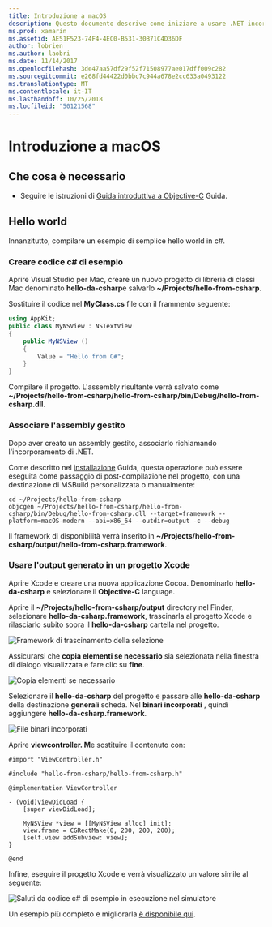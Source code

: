 ```yaml
---
title: Introduzione a macOS
description: Questo documento descrive come iniziare a usare .NET incorporamento con macOS. Illustra i requisiti e presenta un'applicazione di esempio per illustrare come eseguire il binding dell'assembly gestito e usare l'output generato in un progetto Xcode.
ms.prod: xamarin
ms.assetid: AE51F523-74F4-4EC0-B531-30B71C4D36DF
author: lobrien
ms.author: laobri
ms.date: 11/14/2017
ms.openlocfilehash: 3de47aa57df29f52f71508977ae017dff009c282
ms.sourcegitcommit: e268fd44422d0bbc7c944a678e2cc633a0493122
ms.translationtype: MT
ms.contentlocale: it-IT
ms.lasthandoff: 10/25/2018
ms.locfileid: "50121568"
---
```

# <a name="getting-started-with-macos"></a>Introduzione a macOS

## <a name="what-you-will-need"></a>Che cosa è necessario

* Seguire le istruzioni di [Guida introduttiva a Objective-C](~/tools/dotnet-embedding/get-started/objective-c/index.md) Guida.

## <a name="hello-world"></a>Hello world

Innanzitutto, compilare un esempio di semplice hello world in c#.

### <a name="create-c-sample"></a>Creare codice c# di esempio

Aprire Visual Studio per Mac, creare un nuovo progetto di libreria di classi Mac denominato **hello-da-csharp**e salvarlo **~/Projects/hello-from-csharp**.

Sostituire il codice nel **MyClass.cs** file con il frammento seguente:

```csharp
using AppKit;
public class MyNSView : NSTextView
{
    public MyNSView ()
    {
        Value = "Hello from C#";
    }
}
```

Compilare il progetto. L'assembly risultante verrà salvato come **~/Projects/hello-from-csharp/hello-from-csharp/bin/Debug/hello-from-csharp.dll**.

### <a name="bind-the-managed-assembly"></a>Associare l'assembly gestito

Dopo aver creato un assembly gestito, associarlo richiamando l'incorporamento di .NET.

Come descritto nel [installazione](~/tools/dotnet-embedding/get-started/install/install.md) Guida, questa operazione può essere eseguita come passaggio di post-compilazione nel progetto, con una destinazione di MSBuild personalizzata o manualmente:

```shell
cd ~/Projects/hello-from-csharp
objcgen ~/Projects/hello-from-csharp/hello-from-csharp/bin/Debug/hello-from-csharp.dll --target=framework --platform=macOS-modern --abi=x86_64 --outdir=output -c --debug
```

Il framework di disponibilità verrà inserito in **~/Projects/hello-from-csharp/output/hello-from-csharp.framework**.

### <a name="use-the-generated-output-in-an-xcode-project"></a>Usare l'output generato in un progetto Xcode

Aprire Xcode e creare una nuova applicazione Cocoa. Denominarlo **hello-da-csharp** e selezionare il **Objective-C** language.

Aprire il **~/Projects/hello-from-csharp/output** directory nel Finder, selezionare **hello-da-csharp.framework**, trascinarla al progetto Xcode e rilasciarlo subito sopra il **hello-da-csharp**  cartella nel progetto.

![Framework di trascinamento della selezione](macos-images/hello-from-csharp-mac-drag-drop-framework.png)

Assicurarsi che **copia elementi se necessario** sia selezionata nella finestra di dialogo visualizzata e fare clic su **fine**.

![Copia elementi se necessario](macos-images/hello-from-csharp-mac-copy-items-if-needed.png)

Selezionare il **hello-da-csharp** del progetto e passare alle **hello-da-csharp** della destinazione **generali** scheda. Nel **binari incorporati** , quindi aggiungere **hello-da-csharp.framework**.

![File binari incorporati](macos-images/hello-from-csharp-mac-embedded-binaries.png)

Aprire **viewcontroller. M**e sostituire il contenuto con:

```objc
#import "ViewController.h"

#include "hello-from-csharp/hello-from-csharp.h"

@implementation ViewController

- (void)viewDidLoad {
    [super viewDidLoad];
    
    MyNSView *view = [[MyNSView alloc] init];
    view.frame = CGRectMake(0, 200, 200, 200);
    [self.view addSubview: view];
}

@end
```

Infine, eseguire il progetto Xcode e verrà visualizzato un valore simile al seguente:

![Saluti da codice c# di esempio in esecuzione nel simulatore](macos-images/hello-from-csharp-mac.png)

Un esempio più completo e migliorarla [è disponibile qui](https://github.com/mono/Embeddinator-4000/tree/objc/samples/mac/weather).
